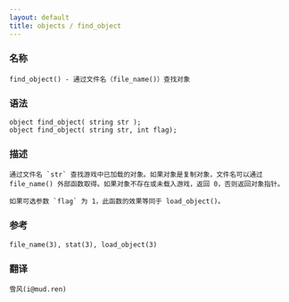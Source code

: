 ```yaml
---
layout: default
title: objects / find_object
---
```


### 名称

    find_object() - 通过文件名（file_name()）查找对象

### 语法

    object find_object( string str );
    object find_object( string str, int flag);

### 描述

    通过文件名 `str` 查找游戏中已加载的对象。如果对象是复制对象，文件名可以通过 file_name() 外部函数取得。如果对象不存在或未载入游戏，返回 0，否则返回对象指针。

    如果可选参数 `flag` 为 1，此函数的效果等同于 load_object()。

### 参考

    file_name(3), stat(3), load_object(3)

### 翻译

    雪风(i@mud.ren)
